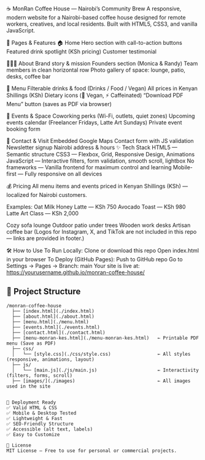 ☕ MonRan Coffee House — Nairobi’s Community Brew
A responsive, modern website for a Nairobi-based coffee house designed for remote workers, creatives, and local residents. Built with HTML5, CSS3, and vanilla JavaScript. 

📍 Pages & Features
🏠 Home
Hero section with call-to-action buttons
Featured drink spotlight (KSh pricing)
Customer testimonial

🧑‍🤝‍🧑 About
Brand story & mission
Founders section (Monica & Randy)
Team members in clean horizontal row 
Photo gallery of space: lounge, patio, desks, coffee bar

📜 Menu
Filterable drinks & food (Drinks / Food / Vegan)
All prices in Kenyan Shillings (KSh)
Dietary icons (🌱 Vegan, ⚡ Caffeinated)
“Download PDF Menu” button (saves as PDF via browser)

📅 Events & Space
Coworking perks (Wi-Fi, outlets, quiet zones)
Upcoming events calendar (Freelancer Fridays, Latte Art Sundays)
Private event booking form

📍 Contact & Visit
Embedded Google Maps
Contact form with JS validation
Newsletter signup
Nairobi address & hours
✨ Tech Stack
HTML5 — Semantic structure
CSS3 — Flexbox, Grid, Responsive Design, Animations
JavaScript — Interactive filters, form validation, smooth scroll, lightbox
No frameworks — Vanilla frontend for maximum control and learning
Mobile-first — Fully responsive on all devices

💰 Pricing
All menu items and events priced in Kenyan Shillings (KSh) — localized for Nairobi customers.

Examples:
Oat Milk Honey Latte — KSh 750
Avocado Toast — KSh 980
Latte Art Class — KSh 2,000

Cozy sofa lounge
Outdoor patio under trees
Wooden work desks
Artisan coffee bar
(Logos for Instagram, X, and TikTok are not included in this repo — links are provided in footer.)

🛠️ How to Use
To Run Locally:
Clone or download this repo
Open index.html in your browser
To Deploy (GitHub Pages):
Push to GitHub repo
Go to Settings → Pages → Branch: main
Your site is live at:
https://yourusername.github.io/monran-coffee-house/


## 📂 Project Structure

```text
/monran-coffee-house
  ├── [index.html](./index.html)
  ├── [about.html](./about.html)
  ├── [menu.html](./menu.html)
  ├── [events.html](./events.html)
  ├── [contact.html](./contact.html)
  ├── [menu-monran-kes.html](./menu-monran-kes.html)   ← Printable PDF menu (Save as PDF)
  ├── css/
  │   └── [style.css](./css/style.css)                 ← All styles (responsive, animations, layout)
  ├── js/
  │   └── [main.js](./js/main.js)                      ← Interactivity (filters, forms, scroll)
  ├── [images/](./images)                              ← All images used in the site


🚀 Deployment Ready
✅ Valid HTML & CSS
✅ Mobile & Desktop Tested
✅ Lightweight & Fast
✅ SEO-Friendly Structure
✅ Accessible (alt text, labels)
✅ Easy to Customize

📜 License
MIT License — Free to use for personal or commercial projects.
